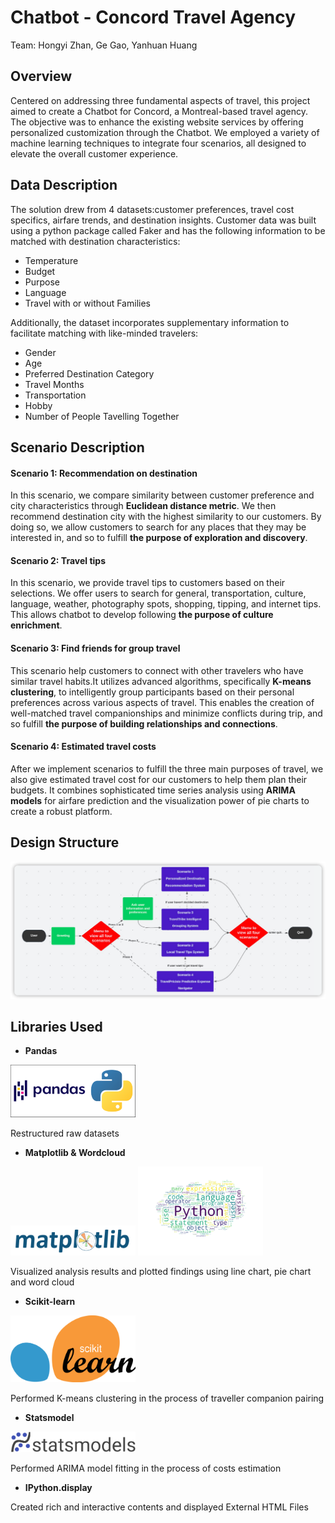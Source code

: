 # Chatbot - Concord Travel Agency

Team: Hongyi Zhan, Ge Gao, Yanhuan Huang

## Overview

Centered on addressing three fundamental aspects of travel, this project aimed to create a Chatbot for Concord, a Montreal-based travel agency. The objective was to enhance the existing website services by offering personalized customization through the Chatbot. We employed a variety of machine learning techniques to integrate four scenarios, all designed to elevate the overall customer experience.

## Data Description

The solution drew from 4 datasets:customer preferences, travel cost specifics, airfare trends, and destination insights. 
Customer data was built using a python package called Faker and has the following information to be matched with destination characteristics:
- Temperature
- Budget
- Purpose
- Language
- Travel with or without Families

Additionally, the dataset incorporates supplementary information to facilitate matching with like-minded travelers:
- Gender
- Age
- Preferred Destination Category
- Travel Months
- Transportation
- Hobby
- Number of People Tavelling Together

## Scenario Description
#### Scenario 1: Recommendation on destination
In this scenario, we compare similarity between customer preference and city characteristics through **Euclidean distance metric**. We then recommend destination city with the highest similarity to our customers. By doing so, we allow customers to search for any places that they may be interested in, and so to fulfill **the purpose of exploration and discovery**.
#### Scenario 2:  Travel tips
In this scenario, we provide travel tips to customers based on their selections. We offer users to search for general, transportation, culture, language, weather, photography spots, shopping, tipping, and internet tips. This allows chatbot to develop following **the purpose of culture enrichment**.
#### Scenario 3: Find friends for group travel
This scenario help customers to connect with other travelers who have similar travel habits.It utilizes advanced algorithms, specifically **K-means clustering**, to intelligently group participants based on their personal preferences across various aspects of travel. This enables the creation of well-matched travel companionships and minimize conflicts during trip, and so fulfill **the purpose of building relationships and connections**.
#### Scenario 4: Estimated travel costs
After we implement scenarios to fulfill the three main purposes of travel, we also give estimated travel cost for our customers to help them plan their budgets. It combines sophisticated time series analysis using **ARIMA models** for airfare prediction and the visualization power of pie charts to create a robust platform.

## Design Structure
<img src="images/design_structure.png">

## Libraries Used

- **Pandas**

<img src="images/pandas.png" width="200">

Restructured raw datasets

- **Matplotlib & Wordcloud**

<img src="images/matplotlib.svg" width="200">
<img src="images/wordcloud.png" width="200">

Visualized analysis results and plotted findings using line chart, pie chart and word cloud

- **Scikit-learn**

<img src=images/sklearn.svg.png width="200">

Performed K-means clustering in the process of traveller companion pairing

- **Statsmodel**

<img src=images/statsmodels.svg width="200">

Performed ARIMA model fitting in the process of costs estimation

- **IPython.display**

Created rich and interactive contents and displayed External HTML Files
